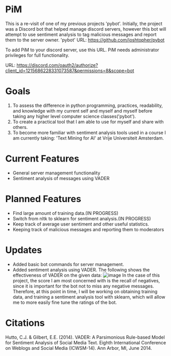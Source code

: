 # PiM
This is a re-visit of one of my previous projects 'pybot'. Initially, the project was a Discord bot that helped manage discord servers, however this bot will attempt to use sentiment analysis to tag malicious messages and report them to the server owner.
'pybot' URL: https://github.com/joshtopher/pybot


To add PiM to your discord server, use this URL. PiM needs administrator privileges for full functionality.

URL: https://discord.com/oauth2/authorize?client_id=1215686228331073587&permissions=8&scope=bot


# Goals
1) To assess the difference in python programming, practices, readability, and knowledge with my current self and myself and myself before taking any higher level computer science classes('pybot').
2) To create a practical tool that I am able to use for myself and share with others.
3) To become more familiar with sentiment analysis tools used in a course I am currently taking: 'Text Mining for AI' at Vrije Universiteit Amsterdam.

# Current Features
- General server management functionality
- Sentiment analysis of messages using VADER

# Planned Features
- Find large amount of training data.(IN PROGRESS)
- Switch from nltk to sklearn for sentiment analysis.(IN PROGRESS)
- Keep track of average user sentiment and other useful statistics.
- Keeping track of malicious messages and reporting them to moderators

# Updates
- Added basic bot commands for server management.
- Added sentiment analysis using VADER. The following shows the effectiveness of VADER on the given data:
![image](https://github.com/joshtopher/PiM/assets/102866050/9cf94153-f291-4383-811c-f794b90d2105)
In the case of this project, the score I am most concerned with is the recall of negatives, since it is important for the bot not to miss any negative messages. Therefore, at this point in time, I will be working on obtaining training data, and training a sentiment analysis tool with sklearn, which will allow me to more easily fine tune the ratings of the bot.



# Citations
Hutto, C.J. & Gilbert, E.E. (2014). VADER: A Parsimonious Rule-based Model for Sentiment Analysis of Social Media Text. Eighth International Conference on Weblogs and Social Media (ICWSM-14). Ann Arbor, MI, June 2014.
